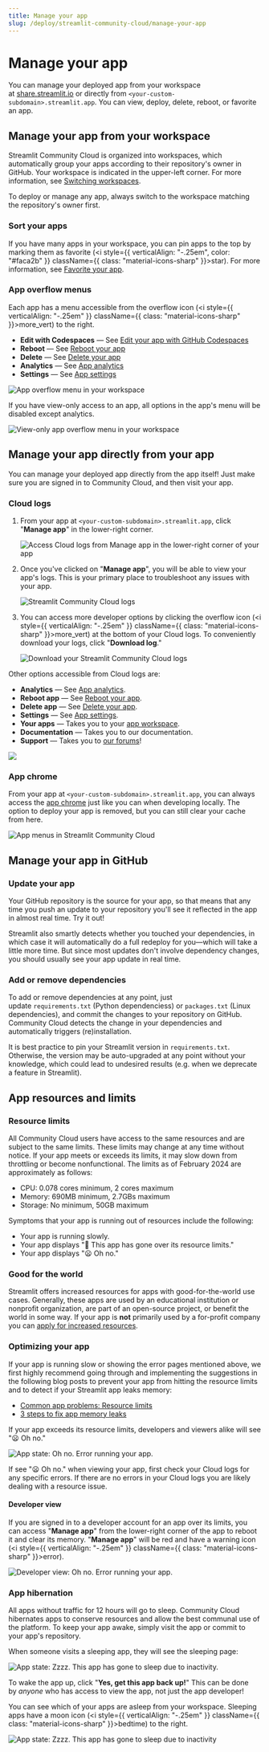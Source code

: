 ```yaml
---
title: Manage your app
slug: /deploy/streamlit-community-cloud/manage-your-app
---
```


# Manage your app

You can manage your deployed app from your workspace at <a href="https://share.streamlit.io" target="_blank">share.streamlit.io</a> or directly from `<your-custom-subdomain>.streamlit.app`. You can view, deploy, delete, reboot, or favorite an app.

## Manage your app from your workspace

Streamlit Community Cloud is organized into workspaces, which automatically group your apps according to their repository's owner in GitHub. Your workspace is indicated in the upper-left corner. For more information, see [Switching workspaces](/deploy/streamlit-community-cloud/get-started/explore-your-workspace#switching-workspaces).

To deploy or manage any app, always switch to the workspace matching the repository's owner first.

### Sort your apps

If you have many apps in your workspace, you can pin apps to the top by marking them as favorite (<i style={{ verticalAlign: "-.25em", color: "#faca2b" }} className={{ class: "material-icons-sharp" }}>star</i>). For more information, see [Favorite your app](/deploy/streamlit-community-cloud/manage-your-app/favorite-your-app).

### App overflow menus

Each app has a menu accessible from the overflow icon (<i style={{ verticalAlign: "-.25em" }} className={{ class: "material-icons-sharp" }}>more_vert</i>) to the right.

- **Edit with Codespaces** &mdash; See [Edit your app with GitHub Codespaces](/deploy/streamlit-community-cloud/manage-your-app/edit-your-app#edit-your-app-with-github-codespaces)
- **Reboot** &mdash; See [Reboot your app](/deploy/streamlit-community-cloud/manage-your-app/reboot-your-app)
- **Delete** &mdash; See [Delete your app](/deploy/streamlit-community-cloud/manage-your-app/delete-your-app)
- **Analytics** &mdash; See [App analytics](/deploy/streamlit-community-cloud/manage-your-app/app-analytics)
- **Settings** &mdash; See [App settings](/deploy/streamlit-community-cloud/manage-your-app/app-settings)

![App overflow menu in your workspace](/images/streamlit-community-cloud/workspace-app-overflow.png)

If you have view-only access to an app, all options in the app's menu will be disabled except analytics.

![View-only app overflow menu in your workspace](/images/streamlit-community-cloud/workspace-view-only.png)

## Manage your app directly from your app

You can manage your deployed app directly from the app itself! Just make sure you are signed in to Community Cloud, and then visit your app.

### Cloud logs

1. From your app at `<your-custom-subdomain>.streamlit.app`, click "**Manage app**" in the lower-right corner.

   ![Access Cloud logs from Manage app in the lower-right corner of your app](/images/streamlit-community-cloud/cloud-logs-open.png)

2. Once you've clicked on "**Manage app**", you will be able to view your app's logs. This is your primary place to troubleshoot any issues with your app.

   ![Streamlit Community Cloud logs](/images/streamlit-community-cloud/cloud-logs.png)

3. You can access more developer options by clicking the overflow icon (<i style={{ verticalAlign: "-.25em" }} className={{ class: "material-icons-sharp" }}>more_vert</i>) at the bottom of your Cloud logs. To conveniently download your logs, click "**Download log**."

   ![Download your Streamlit Community Cloud logs](/images/streamlit-community-cloud/cloud-logs-menu-download.png)

<Flex>

<div>

Other options accessible from Cloud logs are:

- **Analytics** &mdash; See [App analytics](/deploy/streamlit-community-cloud/manage-your-app/app-analytics).
- **Reboot app** &mdash; See [Reboot your app](/deploy/streamlit-community-cloud/manage-your-app/reboot-your-app).
- **Delete app** &mdash; See [Delete your app](/deploy/streamlit-community-cloud/manage-your-app/delete-your-app).
- **Settings** &mdash; See [App settings](/deploy/streamlit-community-cloud/manage-your-app/app-settings).
- **Your apps** &mdash; Takes you to your [app workspace](#manage-your-app-from-your-workspace).
- **Documentation** &mdash; Takes you to our documentation.
- **Support** &mdash; Takes you to <a href="https://discuss.streamlit.io/" target="_blank">our forums</a>!

</div>

<div style={{ maxWidth: '30%', margin: "auto" }}>
    <Image src="/images/streamlit-community-cloud/cloud-logs-menu-XL.png" clean />
</div>

</Flex>

### App chrome

From your app at `<your-custom-subdomain>.streamlit.app`, you can always access the [app chrome](/develop/concepts/architecture/app-chrome) just like you can when developing locally. The option to deploy your app is removed, but you can still clear your cache from here.

![App menus in Streamlit Community Cloud](/images/streamlit-community-cloud/app-menu.png)

## Manage your app in GitHub

### Update your app

Your GitHub repository is the source for your app, so that means that any time you push an update to your repository you'll see it reflected in the app in almost real time. Try it out!

Streamlit also smartly detects whether you touched your dependencies, in which case it will automatically do a full redeploy for you—which will take a little more time. But since most updates don't involve dependency changes, you should usually see your app update in real time.

### Add or remove dependencies

To add or remove dependencies at any point, just update `requirements.txt` (Python dependenciess) or `packages.txt` (Linux dependencies), and commit the changes to your repository on GitHub. Community Cloud detects the change in your dependencies and automatically triggers (re)installation.

It is best practice to pin your Streamlit version in `requirements.txt`. Otherwise, the version may be auto-upgraded at any point without your knowledge, which could lead to undesired results (e.g. when we deprecate a feature in Streamlit).

## App resources and limits

### Resource limits

All Community Cloud users have access to the same resources and are subject to the same limits. These limits may change at any time without notice. If your app meets or exceeds its limits, it may slow down from throttling or become nonfunctional. The limits as of February 2024 are approximately as follows:

- CPU: 0.078 cores minimum, 2 cores maximum
- Memory: 690MB minimum, 2.7GBs maximum
- Storage: No minimum, 50GB maximum

Symptoms that your app is running out of resources include the following:

- Your app is running slowly.
- Your app displays "🤯 This app has gone over its resource limits."
- Your app displays "😦 Oh no."

### Good for the world

Streamlit offers increased resources for apps with good-for-the-world use cases. Generally, these apps are used by an educational institution or nonprofit organization, are part of an open-source project, or benefit the world in some way. If your app is **not** primarily used by a for-profit company you can [apply for increased resources](https://info.snowflake.com/streamlit-resource-increase-request.html).

### Optimizing your app

If your app is running slow or showing the error pages mentioned above, we first highly recommend going through and implementing the suggestions in the following blog posts to prevent your app from hitting the resource limits and to detect if your Streamlit app leaks memory:

- <a href="https://blog.streamlit.io/common-app-problems-resource-limits/" target="_blank">Common app problems: Resource limits</a>
- <a href="https://blog.streamlit.io/3-steps-to-fix-app-memory-leaks/" target="_blank">3 steps to fix app memory leaks</a>

If your app exceeds its resource limits, developers and viewers alike will see "😦 Oh no."

<div style={{ maxWidth: '70%', margin: 'auto' }}>
<Image alt="App state: Oh no. Error running your app." src="/images/streamlit-community-cloud/app-state-oh-no.png" />
</div>

If see "😦 Oh no." when viewing your app, first check your Cloud logs for any specific errors. If there are no errors in your Cloud logs you are likely dealing with a resource issue.

#### Developer view

If you are signed in to a developer account for an app over its limits, you can access "**Manage app**" from the lower-right corner of the app to reboot it and clear its memory. "**Manage app**" will be red and have a warning icon (<i style={{ verticalAlign: "-.25em" }} className={{ class: "material-icons-sharp" }}>error</i>).

![Developer view: Oh no. Error running your app.](/images/streamlit-community-cloud/app-state-oh-no-developer.png)

### App hibernation

All apps without traffic for 12 hours will go to sleep. Community Cloud hibernates apps to conserve resources and allow the best communal use of the platform. To keep your app awake, simply visit the app or commit to your app's repository.

When someone visits a sleeping app, they will see the sleeping page:

<div style={{ maxWidth: '80%', margin: 'auto' }}>
<Image alt="App state: Zzzz. This app has gone to sleep due to inactivity." src="/images/streamlit-community-cloud/app-state-zzzz.png" />
</div>

To wake the app up, click "**Yes, get this app back up!**" This can be done by *anyone* who has access to view the app, not just the app developer!

You can see which of your apps are asleep from your workspace. Sleeping apps have a moon icon (<i style={{ verticalAlign: "-.25em" }} className={{ class: "material-icons-sharp" }}>bedtime</i>) to the right.

![App state: Zzzz. This app has gone to sleep due to inactivity](/images/streamlit-community-cloud/workspace-sleeping-app.png)
